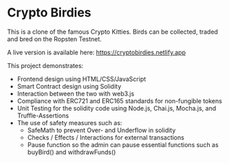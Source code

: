 # Crypto Birdies

This is a clone of the famous Crypto Kitties.
Birds can be collected, traded and bred on the Ropsten Testnet.

A live version is available here: https://cryptobirdies.netlify.app

This project demonstrates:

* Frontend design using HTML/CSS/JavaScript
* Smart Contract design using Solidity
* Interaction between the two with web3.js
* Compliance with ERC721 and ERC165 standards for non-fungible tokens
* Unit Testing for the solidity code using Node.js, Chai.js, Mocha.js, and Truffle-Assertions
* The use of safety measures such as:
    - SafeMath to prevent Over- and Underflow in solidity
    - Checks / Effects / Interactions for external transactions
    - Pause function so the admin can pause essential functions such as buyBird() and withdrawFunds()
